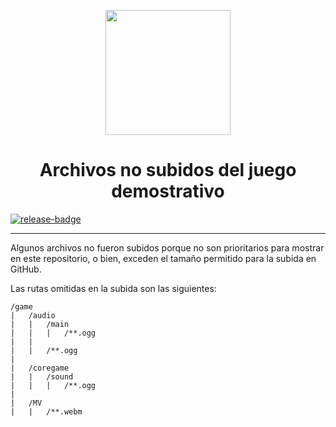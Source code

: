<!-- Shields -->
[release]: https://github.com/CharlieFuu69/RenPy_RhythmBeats/releases
[release-badge]: https://img.shields.io/github/v/release/CharlieFuu69/RenPy_RhythmBeats?style=for-the-badge&logo=github

<p align="center">
  <img width="200" height="200" src="https://user-images.githubusercontent.com/77955772/208582867-fe267999-3f6c-448f-ae78-26b14ced10ac.png">
</p>
<h1 align = "center"> Archivos no subidos del juego demostrativo </h1>

<!-- Versión actual -->
[![release-badge]][release]

---

Algunos archivos no fueron subidos porque no son prioritarios para mostrar en este repositorio, o bien, exceden el tamaño permitido para la subida en GitHub.

Las rutas omitidas en la subida son las siguientes:
```
/game
|   /audio
|   |   /main
|   |   |   /**.ogg
|   |   
|   |   /**.ogg
|
|   /coregame
|   |   /sound
|   |   |   /**.ogg
|
|   /MV
|   |   /**.webm
```
